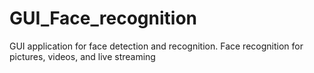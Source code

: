 # GUI_Face_recognition
GUI application for face detection and recognition.
Face recognition for pictures, videos, and live streaming
